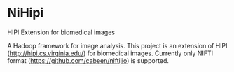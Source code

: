 # NiHipi
HIPI Extension for biomedical images 

A Hadoop framework for image analysis.
This project is an extension of HIPI (http://hipi.cs.virginia.edu/) for biomedical images.
Currently only NIFTI format (https://github.com/cabeen/niftijio) is supported.
